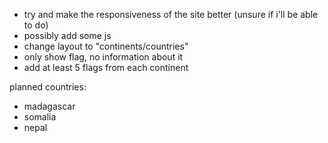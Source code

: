 - try and make the responsiveness of the site better (unsure if i'll be able to do)
- possibly add some js
- change layout to "continents/countries"
- only show flag, no information about it
- add at least 5 flags from each continent

planned countries:
- madagascar
- somalia
- nepal